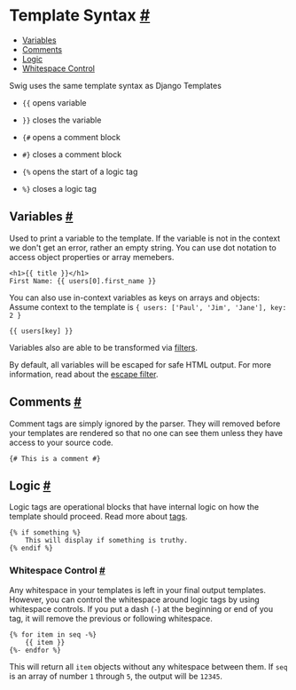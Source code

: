 Template Syntax <a name="syntax" href="#syntax">#</a>
===============

* [Variables](#variables)
* [Comments](#comments)
* [Logic](#logic)
* [Whitespace Control](#whitespace)

Swig uses the same template syntax as Django Templates

* `{{` opens variable
* `}}` closes the variable

* `{#` opens a comment block
* `#}` closes a comment block

* `{%` opens the start of a logic tag
* `%}` closes a logic tag

Variables <a name="variables" href="#variables">#</a>
---------

Used to print a variable to the template. If the variable is not in the context we don't get an error, rather an empty string. You can use dot notation to access object properties or array memebers.

    <h1>{{ title }}</h1>
    First Name: {{ users[0].first_name }}

You can also use in-context variables as keys on arrays and objects:
Assume context to the template is `{ users: ['Paul', 'Jim', 'Jane'], key: 2 }`

    {{ users[key] }}

Variables also are able to be transformed via [filters](filters.md).

By default, all variables will be escaped for safe HTML output. For more information, read about the [escape filter](filters.md#escape).

Comments <a name="comments" href="#domments">#</a>
--------

Comment tags are simply ignored by the parser. They will removed before your templates are rendered so that no one can see them unless they have access to your source code.

    {# This is a comment #}

Logic <a name="logic" href="#logic">#</a>
-----

Logic tags are operational blocks that have internal logic on how the template should proceed. Read more about [tags](tags.md).

    {% if something %}
        This will display if something is truthy.
    {% endif %}

### Whitespace Control <a name="whitespace" href="#whitespace">#</a>

Any whitespace in your templates is left in your final output templates. However, you can control the whitespace around logic tags by using whitespace controls. If you put a dash (`-`) at the beginning or end of you tag, it will remove the previous or following whitespace.

    {% for item in seq -%}
        {{ item }}
    {%- endfor %}

This will return all `item` objects without any whitespace between them. If `seq` is an array of number `1` through `5`, the output will be `12345`.
